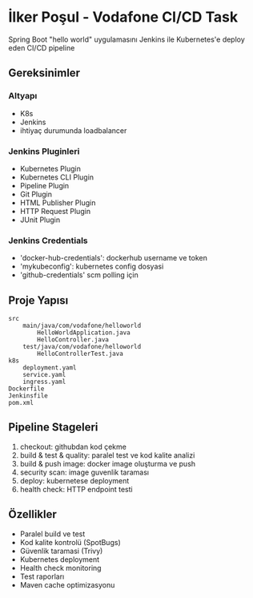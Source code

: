 # İlker Poşul - Vodafone  CI/CD Task

Spring Boot "hello world" uygulamasını Jenkins ile Kubernetes'e deploy eden CI/CD pipeline

## Gereksinimler

### Altyapı
- K8s
- Jenkins
- ihtiyaç durumunda loadbalancer

### Jenkins Pluginleri
- Kubernetes Plugin
- Kubernetes CLI Plugin
- Pipeline Plugin
- Git Plugin
- HTML Publisher Plugin
- HTTP Request Plugin
- JUnit Plugin

### Jenkins Credentials
- 'docker-hub-credentials': dockerhub username ve token
- 'mykubeconfig': kubernetes config dosyasi
- 'github-credentials' scm polling için

## Proje Yapısı

    src
        main/java/com/vodafone/helloworld
            HelloWorldApplication.java
            HelloController.java
        test/java/com/vodafone/helloworld
            HelloControllerTest.java
    k8s
        deployment.yaml
        service.yaml
        ingress.yaml
    Dockerfile
    Jenkinsfile
    pom.xml


## Pipeline Stageleri

1. checkout: githubdan kod çekme
2. build & test & quality: paralel test ve kod kalite analizi
3. build & push image: docker image oluşturma ve push
4. security scan: image guvenlik taraması
5. deploy: kubernetese deployment
6. health check: HTTP endpoint testi


## Özellikler

- Paralel build ve test
- Kod kalite kontrolü (SpotBugs)
- Güvenlik taramasi (Trivy)
- Kubernetes deployment
- Health check monitoring
- Test raporları
- Maven cache optimizasyonu

